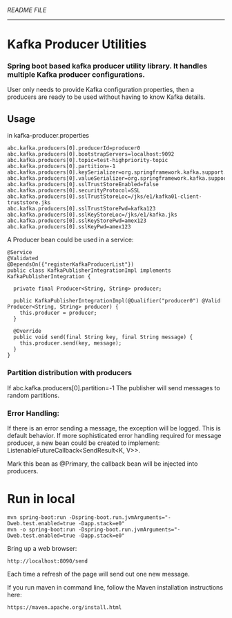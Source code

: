 _README FILE_

---
# Kafka Producer Utilities

### Spring boot based kafka producer utility library. It handles multiple Kafka producer configurations.

User only needs to provide Kafka configuration properties, then a producers are ready to be used without having to know
Kafka details.

## Usage

in kafka-producer.properties

```
abc.kafka.producers[0].producerId=producer0
abc.kafka.producers[0].bootstrapServers=localhost:9092
abc.kafka.producers[0].topic=test-highpriority-topic
abc.kafka.producers[0].partition=-1
abc.kafka.producers[0].keySerializer=org.springframework.kafka.support.serializer.JsonSerializer
abc.kafka.producers[0].valueSerializer=org.springframework.kafka.support.serializer.JsonSerializer
abc.kafka.producers[0].sslTrustStoreEnabled=false
abc.kafka.producers[0].securityProtocol=SSL
abc.kafka.producers[0].sslTrustStoreLoc=/jks/e1/kafka01-client-truststore.jks
abc.kafka.producers[0].sslTrustStorePwd=kafka123
abc.kafka.producers[0].sslKeyStoreLoc=/jks/e1/kafka.jks
abc.kafka.producers[0].sslKeyStorePwd=amex123
abc.kafka.producers[0].sslKeyPwd=amex123
```

A Producer bean could be used in a service:

```
@Service
@Validated
@DependsOn({"registerKafkaProducerList"})
public class KafkaPublisherIntegrationImpl implements KafkaPublisherIntegration {

  private final Producer<String, String> producer;

  public KafkaPublisherIntegrationImpl(@Qualifier("producer0") @Valid Producer<String, String> producer) {
    this.producer = producer;
  }

  @Override
  public void send(final String key, final String message) {
    this.producer.send(key, message);
  }
}
```

### Partition distribution with producers

If abc.kafka.producers[0].partition=-1
The publisher will send messages to random partitions.

### Error Handling:

If there is an error sending a message, the exception will be logged. This is default behavior.
If more sophisticated error handling required for message producer, a new bean could be created to implement:
ListenableFutureCallback<SendResult<K, V>>.

Mark this bean as @Primary, the callback bean will be injected into producers.

# Run in local

```
mvn spring-boot:run -Dspring-boot.run.jvmArguments="-Dweb.test.enabled=true -Dapp.stack=e0"
mvn -o spring-boot:run -Dspring-boot.run.jvmArguments="-Dweb.test.enabled=true -Dapp.stack=e0"
```

Bring up a web browser:

```
http://localhost:8090/send
```

Each time a refresh of the page will send out one new message.

If you run maven in command line, follow the Maven installation instructions here:

```
https://maven.apache.org/install.html
```
